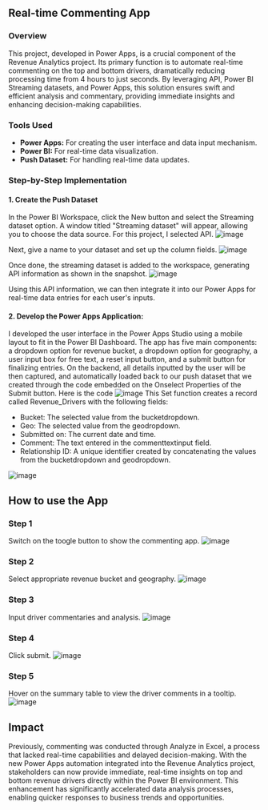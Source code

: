 ## Real-time Commenting App

### Overview
This project, developed in Power Apps, is a crucial component of the Revenue Analytics project. Its primary function is to automate real-time commenting on the top and bottom drivers, dramatically reducing processing time from 4 hours to just seconds. By leveraging API, Power BI Streaming datasets, and Power Apps, this solution ensures swift and efficient analysis and commentary, providing immediate insights and enhancing decision-making capabilities.

### Tools Used
- **Power Apps:** For creating the user interface and data input mechanism.
- **Power BI:** For real-time data visualization.
- **Push Dataset:** For handling real-time data updates.

### Step-by-Step Implementation
#### 1. Create the Push Dataset
In the Power BI Workspace, click the New button and select the Streaming dataset option. A window titled "Streaming dataset" will appear, allowing you to choose the data source. For this project, I selected API.
![image](https://github.com/user-attachments/assets/94fddd27-c900-4b10-a971-301a37a7f28c)

Next, give a name to your dataset and set up the column fields.
![image](https://github.com/user-attachments/assets/90dbb974-9caf-4b92-87ac-76829b9b8705)

Once done, the streaming dataset is added to the workspace, generating API information as shown in the snapshot.
![image](https://github.com/user-attachments/assets/af671dfb-5ef1-48e7-858c-6831f98f0166)

Using this API information, we can then integrate it into our Power Apps for real-time data entries for each user's inputs.

#### 2. Develop the Power Apps Application:
I developed the user interface in the Power Apps Studio using a mobile layout to fit in the Power BI Dashboard. 
The app has five main components: a dropdown option for revenue bucket, a dropdown option for geography, a user input box for free text, a reset input button, and a submit button for finalizing entries.
On the backend, all details inputted by the user will be then captured, and automatically loaded back to our push dataset that we created through the code embedded on the Onselect Properties of the Submit button. Here is the code
![image](https://github.com/user-attachments/assets/a38bd860-0474-4f92-b472-878b9105d063)
This Set function creates a record called Revenue_Drivers with the following fields:
- Bucket: The selected value from the bucketdropdown.
- Geo: The selected value from the geodropdown.
- Submitted on: The current date and time.
- Comment: The text entered in the commenttextinput field.
- Relationship ID: A unique identifier created by concatenating the values from the bucketdropdown and geodropdown.

![image](https://github.com/user-attachments/assets/4c1c5db6-be01-43c0-846a-7c8a5addca34)


## How to use the App

### Step 1
Switch on the toogle button to show the commenting app.
![image](https://github.com/greatcyan/cyrus-baruc-data-analytics-portfolio/assets/95137493/ad4d3fba-c7b3-4cda-aec8-b49afe2521e2)
### Step 2
Select appropriate revenue bucket and geography.
![image](https://github.com/greatcyan/cyrus-baruc-data-analytics-portfolio/assets/95137493/04d9f308-8d46-4a9d-881d-b73de999b850)
### Step 3
Input driver commentaries and analysis.
![image](https://github.com/greatcyan/cyrus-baruc-data-analytics-portfolio/assets/95137493/f658ab10-6492-4e3a-85fb-faccd78f8f96)
### Step 4
Click submit.
![image](https://github.com/greatcyan/cyrus-baruc-data-analytics-portfolio/assets/95137493/e5844bbc-a31b-4f4f-9d6e-25a528c6fd13)
### Step 5
Hover on the summary table to view the driver comments in a tooltip.
![image](https://github.com/greatcyan/cyrus-baruc-data-analytics-portfolio/assets/95137493/965a02d1-dd90-4622-a3fc-bfe2961b93d2)

## Impact
Previously, commenting was conducted through Analyze in Excel, a process that lacked real-time capabilities and delayed decision-making. With the new Power Apps automation integrated into the Revenue Analytics project, stakeholders can now provide immediate, real-time insights on top and bottom revenue drivers directly within the Power BI environment. This enhancement has significantly accelerated data analysis processes, enabling quicker responses to business trends and opportunities.
